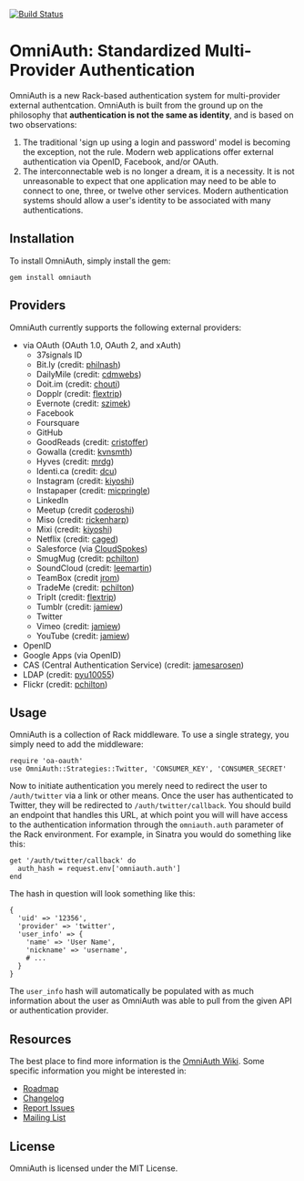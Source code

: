 [![Build Status](http://travis-ci.org/intridea/omniauth.png)](http://travis-ci.org/intridea/omniauth)
# OmniAuth: Standardized Multi-Provider Authentication 

OmniAuth is a new Rack-based authentication system for multi-provider external authentcation. OmniAuth is built from the ground up on the philosophy that **authentication is not the same as identity**, and is based on two observations:

1. The traditional 'sign up using a login and password' model is becoming the exception, not the rule. Modern web applications offer external authentication via OpenID, Facebook, and/or OAuth.
2. The interconnectable web is no longer a dream, it is a necessity. It is not unreasonable to expect that one application may need to be able to connect to one, three, or twelve other services. Modern authentication systems should allow a user's identity to be associated with many authentications.

## Installation

To install OmniAuth, simply install the gem:

    gem install omniauth
    
## Providers

OmniAuth currently supports the following external providers:

* via OAuth (OAuth 1.0, OAuth 2, and xAuth)
  * 37signals ID
  * Bit.ly (credit: [philnash](https://github.com/philnash))
  * DailyMile (credit: [cdmwebs](https://github.com/cdmwebs))
  * Doit.im (credit: [chouti](https://github.com/chouti))
  * Dopplr (credit: [flextrip](https://github.com/flextrip))
  * Evernote (credit: [szimek](https://github.com/szimek))
  * Facebook
  * Foursquare
  * GitHub
  * GoodReads (credit: [cristoffer](https://github.com/christoffer))
  * Gowalla (credit: [kvnsmth](https://github.com/kvnsmth))
  * Hyves (credit: [mrdg](https://github.com/mrdg))
  * Identi.ca (credit: [dcu](https://github.com/dcu))
  * Instagram (credit: [kiyoshi](https://github.com/kiyoshi))
  * Instapaper (credit: [micpringle](https://github.com/micpringle))
  * LinkedIn
  * Meetup (credit [coderoshi](https://github.com/coderoshi))
  * Miso (credit: [rickenharp](https://github.com/rickenharp))
  * Mixi (credit: [kiyoshi](https://github.com/kiyoshi))
  * Netflix (credit: [caged](https://github.com/caged))
  * Salesforce (via [CloudSpokes](http://www.cloudspokes.com))
  * SmugMug (credit: [pchilton](https://github.com/pchilton))
  * SoundCloud (credit: [leemartin](https://github.com/leemartin))
  * TeamBox (credit [jrom](https://github.com/jrom))
  * TradeMe (credit: [pchilton](https://github.com/pchilton))
  * TripIt (credit: [flextrip](https://github.com/flextrip))
  * Tumblr (credit: [jamiew](https://github.com/jamiew))
  * Twitter
  * Vimeo (credit: [jamiew](https://github.com/jamiew))
  * YouTube (credit: [jamiew](https://github.com/jamiew))
* OpenID
* Google Apps (via OpenID)
* CAS (Central Authentication Service) (credit: [jamesarosen](https://github.com/jamesarosen))
* LDAP (credit: [pyu10055](https://github.com/pyu10055))
* Flickr (credit: [pchilton](https://github.com/pchilton))

## Usage

OmniAuth is a collection of Rack middleware. To use a single strategy, you simply need to add the middleware:

    require 'oa-oauth'
    use OmniAuth::Strategies::Twitter, 'CONSUMER_KEY', 'CONSUMER_SECRET'
    
Now to initiate authentication you merely need to redirect the user to `/auth/twitter` via a link or other means. Once the user has authenticated to Twitter, they will be redirected to `/auth/twitter/callback`. You should build an endpoint that handles this URL, at which point you will will have access to the authentication information through the `omniauth.auth` parameter of the Rack environment. For example, in Sinatra you would do something like this:

    get '/auth/twitter/callback' do
      auth_hash = request.env['omniauth.auth']
    end
    
The hash in question will look something like this:

    {
      'uid' => '12356',
      'provider' => 'twitter',
      'user_info' => {
        'name' => 'User Name',
        'nickname' => 'username',
        # ...
      }
    }
    
The `user_info` hash will automatically be populated with as much information about the user as OmniAuth was able to pull from the given API or authentication provider.

## Resources

The best place to find more information is the [OmniAuth Wiki](http://github.com/intridea/omniauth/wiki). Some specific information you might be interested in:

* [Roadmap](http://github.com/intridea/omniauth/wiki/Roadmap)
* [Changelog](http://github.com/intridea/omniauth/wiki/Changelog)
* [Report Issues](http://github.com/intridea/omniauth/issues)
* [Mailing List](http://groups.google.com/group/omniauth)

## License

OmniAuth is licensed under the MIT License.
